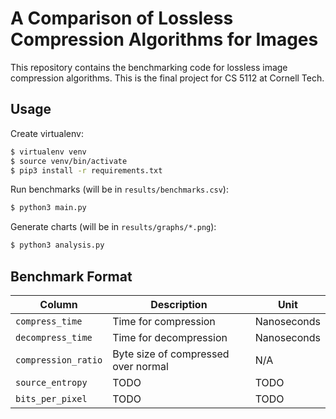 # A Comparison of Lossless Compression Algorithms for Images

This repository contains the benchmarking code for lossless image compression algorithms. This is the final project for CS 5112 at Cornell Tech.

## Usage

Create virtualenv:

```sh
$ virtualenv venv
$ source venv/bin/activate
$ pip3 install -r requirements.txt
```

Run benchmarks (will be in `results/benchmarks.csv`):

```sh
$ python3 main.py
```

Generate charts (will be in `results/graphs/*.png`):

```sh
$ python3 analysis.py
```

## Benchmark Format

| Column    | Description   | Unit      |
| --------- | ------------- | --------- |
| `compress_time` | Time for compression | Nanoseconds |
| `decompress_time` | Time for decompression | Nanoseconds |
| `compression_ratio` | Byte size of compressed over normal | N/A |
| `source_entropy` | TODO | TODO |
| `bits_per_pixel` | TODO | TODO |
